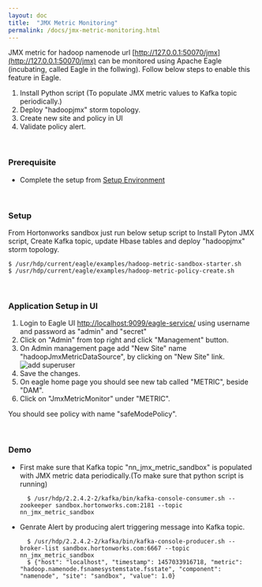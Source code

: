 ```yaml
---
layout: doc
title:  "JMX Metric Monitoring" 
permalink: /docs/jmx-metric-monitoring.html
---
```


JMX metric for hadoop namenode url [http://127.0.0.1:50070/jmx](http://127.0.0.1:50070/jmx) can be monitored using Apache Eagle (incubating, called Eagle in the follwing). Follow below steps to enable this feature in Eagle.    

1. Install Python script (To populate JMX metric values to Kafka topic periodically.)
2. Deploy "hadoopjmx" storm topology.
3. Create new site and policy in UI
4. Validate policy alert.

<br/>


### **Prerequisite**
* Complete the setup from [Setup Environment](/docs/deployment-env.html)	

<br/>


### **Setup**
From Hortonworks sandbox just run below setup script to Install Pyton JMX script, Create Kafka topic, update Hbase tables and deploy "hadoopjmx" storm topology. 

    $ /usr/hdp/current/eagle/examples/hadoop-metric-sandbox-starter.sh
    $ /usr/hdp/current/eagle/examples/hadoop-metric-policy-create.sh  

<br/>


### **Application Setup in UI**
1. Login to Eagle UI [http://localhost:9099/eagle-service/](http://localhost:9099/eagle-service/) using username and password as "admin" and "secret"
2. Click on "Admin" from top right and click "Management" button.
3. On Admin management page add "New Site" name "hadoopJmxMetricDataSource", by clicking on "New Site" link.
![add superuser](/images/docs/new-jmx-site.png)
4. Save the changes.
5. On eagle home page you should see new tab called "METRIC", beside "DAM".
6. Click on "JmxMetricMonitor" under "METRIC".
 
You should see policy with name "safeModePolicy".  

<br/>


### **Demo** 

* First make sure that Kafka topic "nn_jmx_metric_sandbox" is populated with JMX metric data periodically.(To make sure that python script is running)
 
        $ /usr/hdp/2.2.4.2-2/kafka/bin/kafka-console-consumer.sh --zookeeper sandbox.hortonworks.com:2181 --topic nn_jmx_metric_sandbox

* Genrate Alert by producing alert triggering message into Kafka topic.  


        $ /usr/hdp/2.2.4.2-2/kafka/bin/kafka-console-producer.sh --broker-list sandbox.hortonworks.com:6667 --topic nn_jmx_metric_sandbox
        $ {"host": "localhost", "timestamp": 1457033916718, "metric": "hadoop.namenode.fsnamesystemstate.fsstate", "component": "namenode", "site": "sandbox", "value": 1.0}
  
